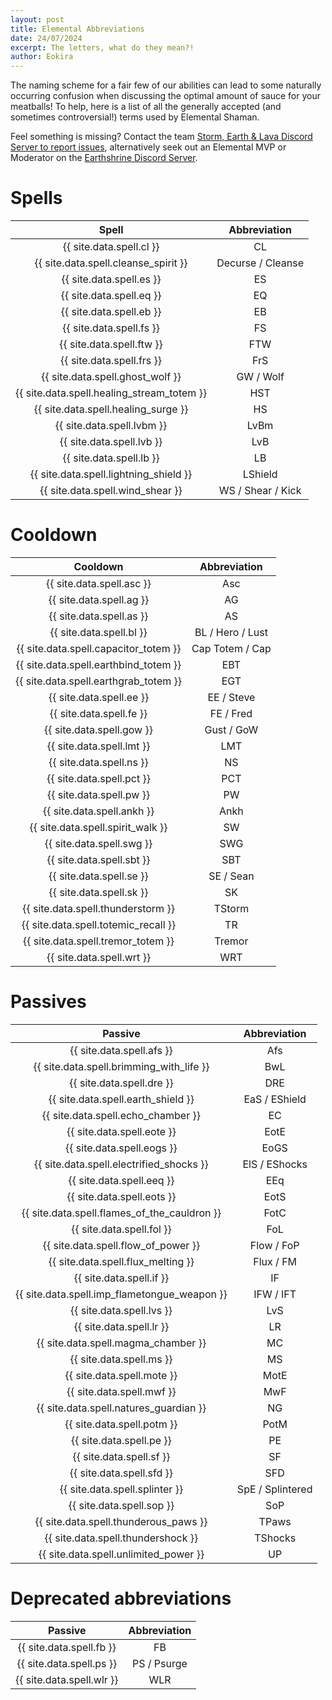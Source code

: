 ```yaml
---
layout: post
title: Elemental Abbreviations
date: 24/07/2024
excerpt: The letters, what do they mean?!
author: Eokira
---
```


The naming scheme for a fair few of our abilities can lead to some naturally occurring confusion when discussing the optimal amount of sauce for your meatballs!
To help, here is a list of all the generally accepted (and sometimes controversial!) terms used by Elemental Shaman.

Feel something is missing?
Contact the team [Storm, Earth & Lava Discord Server to report issues](https://discord.gg/y5dUf3PWrU),
alternatively seek out an Elemental MVP or Moderator on the [Earthshrine Discord Server](https://discord.gg/pGkPDzh7rP).

# Spells

<div class="table-50-50" markdown="1">

Spell | Abbreviation
:---: | :---:
{{ site.data.spell.cl }} | CL
{{ site.data.spell.cleanse_spirit }} | Decurse / Cleanse
{{ site.data.spell.es }} | ES
{{ site.data.spell.eq }} | EQ
{{ site.data.spell.eb }} | EB
{{ site.data.spell.fs }} | FS
{{ site.data.spell.ftw }} | FTW
{{ site.data.spell.frs }} | FrS
{{ site.data.spell.ghost_wolf }} | GW / Wolf
{{ site.data.spell.healing_stream_totem }} | HST
{{ site.data.spell.healing_surge }} | HS
{{ site.data.spell.lvbm }} | LvBm
{{ site.data.spell.lvb }} | LvB
{{ site.data.spell.lb }} | LB
{{ site.data.spell.lightning_shield }} | LShield
{{ site.data.spell.wind_shear }} | WS / Shear / Kick

</div>

# Cooldown

<div class="table-50-50" markdown="1">

Cooldown | Abbreviation
:---: | :---:
{{ site.data.spell.asc }} | Asc
{{ site.data.spell.ag }} | AG
{{ site.data.spell.as }} | AS
{{ site.data.spell.bl }} | BL / Hero / Lust
{{ site.data.spell.capacitor_totem }} | Cap Totem / Cap
{{ site.data.spell.earthbind_totem }} | EBT
{{ site.data.spell.earthgrab_totem }} | EGT
{{ site.data.spell.ee }} | EE / Steve
{{ site.data.spell.fe }} | FE / Fred
{{ site.data.spell.gow }} | Gust / GoW
{{ site.data.spell.lmt }} | LMT
{{ site.data.spell.ns }} | NS
{{ site.data.spell.pct }} | PCT
{{ site.data.spell.pw }} | PW
{{ site.data.spell.ankh }} | Ankh
{{ site.data.spell.spirit_walk }} | SW
{{ site.data.spell.swg }} | SWG
{{ site.data.spell.sbt }} | SBT
{{ site.data.spell.se }} | SE / Sean
{{ site.data.spell.sk }} | SK
{{ site.data.spell.thunderstorm }} | TStorm
{{ site.data.spell.totemic_recall }} | TR
{{ site.data.spell.tremor_totem }} | Tremor
{{ site.data.spell.wrt }} | WRT

</div>

# Passives

<div class="table-50-50" markdown="1">

Passive | Abbreviation
:---: | :---:
{{ site.data.spell.afs }} | Afs
{{ site.data.spell.brimming_with_life }} | BwL
{{ site.data.spell.dre }} | DRE
{{ site.data.spell.earth_shield }} | EaS / EShield
{{ site.data.spell.echo_chamber }} | EC
{{ site.data.spell.eote }} | EotE
{{ site.data.spell.eogs }} | EoGS
{{ site.data.spell.electrified_shocks }} | ElS / EShocks
{{ site.data.spell.eeq }} | EEq
{{ site.data.spell.eots }} | EotS
{{ site.data.spell.flames_of_the_cauldron }} | FotC
{{ site.data.spell.fol }} | FoL
{{ site.data.spell.flow_of_power }} | Flow / FoP
{{ site.data.spell.flux_melting }} | Flux / FM
{{ site.data.spell.if }} | IF
{{ site.data.spell.imp_flametongue_weapon }} | IFW / IFT
{{ site.data.spell.lvs }} | LvS
{{ site.data.spell.lr }} | LR
{{ site.data.spell.magma_chamber }} | MC
{{ site.data.spell.ms }} | MS
{{ site.data.spell.mote }} | MotE
{{ site.data.spell.mwf }} | MwF
{{ site.data.spell.natures_guardian }} | NG
{{ site.data.spell.potm }} | PotM
{{ site.data.spell.pe }} | PE
{{ site.data.spell.sf }} | SF
{{ site.data.spell.sfd }} | SFD
{{ site.data.spell.splinter }} | SpE / Splintered
{{ site.data.spell.sop }} | SoP
{{ site.data.spell.thunderous_paws }} | TPaws
{{ site.data.spell.thundershock }} | TShocks
{{ site.data.spell.unlimited_power }} | UP

</div>

# Deprecated abbreviations

<div class="table-50-50" markdown="1">

Passive | Abbreviation
:---: | :---:
{{ site.data.spell.fb }} | FB
{{ site.data.spell.ps }} | PS / Psurge
{{ site.data.spell.wlr }} | WLR

</div>